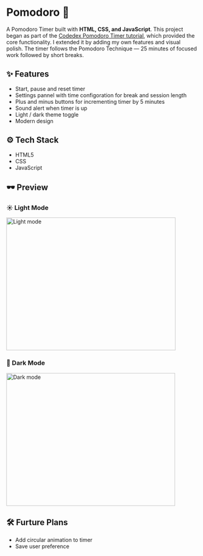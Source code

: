 # Pomodoro 🍅

A Pomodoro Timer built with **HTML, CSS, and JavaScript**. This project began as part of the [Codedex Pomodoro Timer tutorial](https://www.codedex.io/projects/build-a-pomodoro-app-with-html-css-js), which provided the core functionality. I extended it by adding my own features and visual polish. The timer follows the Pomodoro Technique — 25 minutes of focused work followed by short breaks.

## ✨ Features

- Start, pause and reset timer
- Settings pannel with time configoration for break and session length
- Plus and minus buttons for incrementing timer by 5 minutes
- Sound alert when timer is up
- Light / dark theme toggle
- Modern design

## ⚙ Tech Stack

- HTML5
- CSS
- JavaScript

## 🕶 Preview
### ☀️ Light Mode
<img width="445" height="350" alt="Light mode" src="https://github.com/user-attachments/assets/3ce9a41d-720c-4291-8a2a-6684047638df" />

### 🌙 Dark Mode
<img width="444" height="350" alt="Dark mode" src="https://github.com/user-attachments/assets/b10be83f-4dbc-441f-a06e-d700e86dccaa" />

## 🛠 Furture Plans

- Add circular animation to timer
- Save user preference
